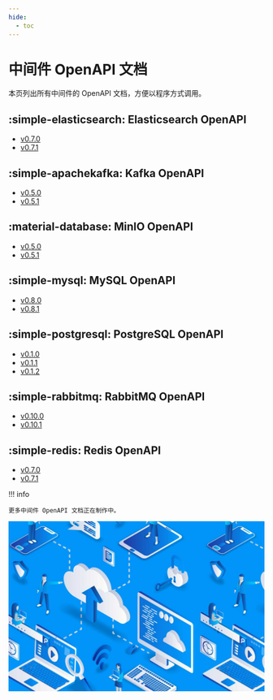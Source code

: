 ```yaml
---
hide:
  - toc
---
```


# 中间件 OpenAPI 文档

本页列出所有中间件的 OpenAPI 文档，方便以程序方式调用。

## :simple-elasticsearch: Elasticsearch OpenAPI

- [v0.7.0](./mcamel/elasticsearch-v0.7.0.md)
- [v0.7.1](./mcamel/elasticsearch-v0.7.1.md)

## :simple-apachekafka: Kafka OpenAPI

- [v0.5.0](./mcamel/kafka-v0.5.0.md)
- [v0.5.1](./mcamel/kafka-v0.5.1.md)

## :material-database: MinIO OpenAPI

- [v0.5.0](./mcamel/minio-v0.5.0.md)
- [v0.5.1](./mcamel/minio-v0.5.1.md)

## :simple-mysql: MySQL OpenAPI

- [v0.8.0](./mcamel/mysql-v0.8.0.md)
- [v0.8.1](./mcamel/mysql-v0.8.1.md)

## :simple-postgresql: PostgreSQL OpenAPI

- [v0.1.0](./mcamel/postgresql-v0.1.0.md)
- [v0.1.1](./mcamel/postgresql-v0.1.1.md)
- [v0.1.2](./mcamel/postgresql-v0.1.2.md)

## :simple-rabbitmq: RabbitMQ OpenAPI

- [v0.10.0](./mcamel/rabbitmq-v0.10.0.md)
- [v0.10.1](./mcamel/rabbitmq-v0.10.1.md)

## :simple-redis: Redis OpenAPI

- [v0.7.0](./mcamel/redis-v0.7.0.md)
- [v0.7.1](./mcamel/redis-v0.7.1.md)

!!! info

    更多中间件 OpenAPI 文档正在制作中。

![what is midware](images/middleware02.jpeg)

